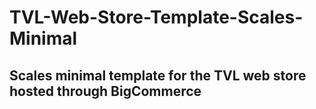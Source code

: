 # TVL-Web-Store-Template-Scales-Minimal
## Scales minimal template for the TVL web store hosted through BigCommerce
